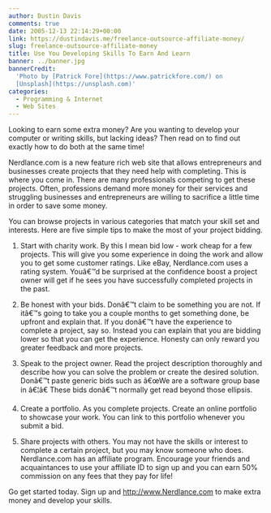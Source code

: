 ```yaml
---
author: Dustin Davis
comments: true
date: 2005-12-13 22:14:29+00:00
link: https://dustindavis.me/freelance-outsource-affiliate-money/
slug: freelance-outsource-affiliate-money
title: Use You Developing Skills To Earn And Learn
banner: ../banner.jpg
bannerCredit:
  'Photo by [Patrick Fore](https://www.patrickfore.com/) on
  [Unsplash](https://unsplash.com)'
categories:
  - Programming & Internet
  - Web Sites
---
```


Looking to earn some extra money? Are you wanting to develop your computer or
writing skills, but lacking ideas? Then read on to find out exactly how to do
both at the same time!

Nerdlance.com is a new feature rich web site that allows entrepreneurs and
businesses create projects that they need help with completing. This is where
you come in. There are many professionals competing to get these projects.
Often, professions demand more money for their services and struggling
businesses and entrepreneurs are willing to sacrifice a little time in order to
save some money.

You can browse projects in various categories that match your skill set and
interests. Here are five simple tips to make the most of your project bidding.

1. Start with charity work. By this I mean bid low - work cheap for a few
   projects. This will give you some experience in doing the work and allow you
   to get some customer ratings. Like eBay, Nerdlance.com uses a rating system.
   Youâ€™d be surprised at the confidence boost a project owner will get if he
   sees you have successfully completed projects in the past.

2. Be honest with your bids. Donâ€™t claim to be something you are not. If
   itâ€™s going to take you a couple months to get something done, be upfront
   and explain that. If you donâ€™t have the experience to complete a project,
   say so. Instead you can explain that you are bidding lower so that you can
   get the experience. Honesty can only reward you greater feedback and more
   projects.

3. Speak to the project owner. Read the project description thoroughly and
   describe how you can solve the problem or create the desired solution.
   Donâ€™t paste generic bids such as â€œWe are a software group base in â€¦â€
   These bids donâ€™t normally get read beyond those ellipsis.

4. Create a portfolio. As you complete projects. Create an online portfolio to
   showcase your work. You can link to this portfolio whenever you submit a bid.

5. Share projects with others. You may not have the skills or interest to
   complete a certain project, but you may know someone who does. Nerdlance.com
   has an affiliate program. Encourage your friends and acquaintances to use
   your affiliate ID to sign up and you can earn 50% commission on any fees that
   they pay for life!

Go get started today. Sign up and http://www.Nerdlance.com to make extra money
and develop your skills.
